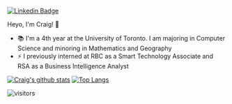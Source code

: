 [![Linkedin Badge](https://img.shields.io/badge/-craigdsouza28-blue?style=flat&logo=Linkedin&logoColor=white&link=https://www.linkedin.com/in/craigdsouza28/)](https://www.linkedin.com/in/craigdsouza28/)

Heyo, I'm Craig! 👋

- 📚 I'm a 4th year at the University of Toronto. I am majoring in Computer Science and minoring in Mathematics and Geography
- ⚡ I previously interned at RBC as a Smart Technology Associate and RSA as a Business Intelligence Analyst

[![Craig's github stats](https://github-readme-stats.vercel.app/api?username=cra1gg&theme=dark)](https://github.com/cra1gg?tab=repositories)
[![Top Langs](https://github-readme-stats.vercel.app/api/top-langs/?username=cra1gg&theme=dark&exclude_repo=officehours)](https://github.com/cra1gg?tab=repositories)


![visitors](https://visitor-badge.glitch.me/badge?page_id=cra1gg.visitor-badge)

<!--
**cra1gg/cra1gg** is a ✨ _special_ ✨ repository because its `README.md` (this file) appears on your GitHub profile.

Here are some ideas to get you started:

- 🔭 I’m currently working on ...
- 🌱 I’m currently learning ...
- 👯 I’m looking to collaborate on ...
- 🤔 I’m looking for help with ...
- 💬 Ask me about ...
- 📫 How to reach me: ...
- 😄 Pronouns: ...
- ⚡ Fun fact: ...
-->
